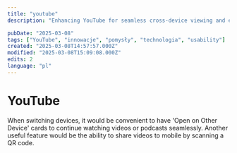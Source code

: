 ```yaml
---
title: "youtube"
description: "Enhancing YouTube for seamless cross-device viewing and easy sharing"

pubDate: "2025-03-08"
tags: ["YouTube", "innowacje", "pomysły", "technologia", "usability"]
created: "2025-03-08T14:57:57.000Z"
modified: "2025-03-08T15:09:08.000Z"
edits: 2
language: "pl"
---
```


# YouTube

When switching devices, it would be convenient to have 'Open on Other Device' cards to continue watching videos or podcasts seamlessly. Another useful feature would be the ability to share videos to mobile by scanning a QR code.